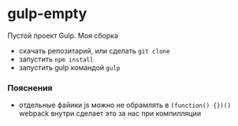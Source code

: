 # gulp-empty
Пустой проект Gulp. Моя сборка

- скачать репозитарий, или сделать ```git clone```
- запустить ```npm install```
- запустить gulp командой ```gulp```

### Пояснения
- отдельные файики js можно не обрамлять в ```(function() {})()``` webpack внутри сделает это за нас при компилляции
